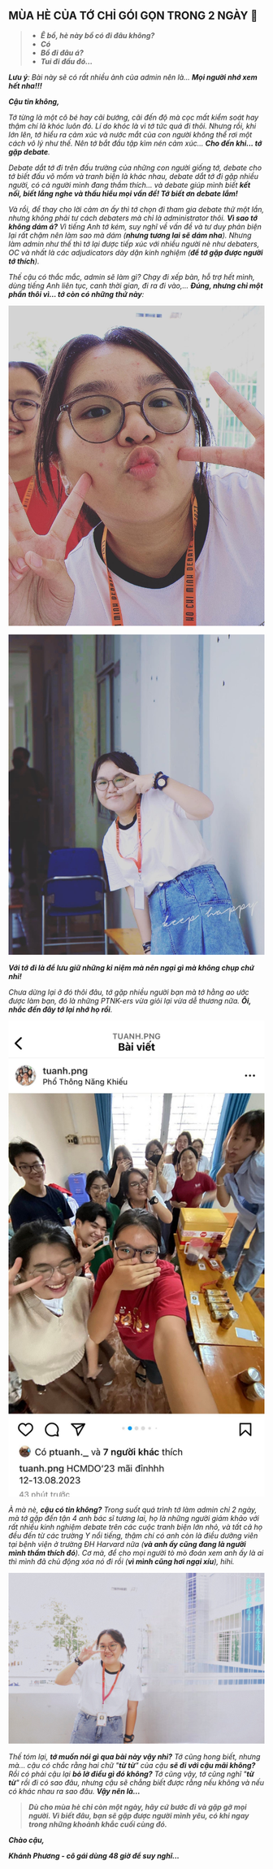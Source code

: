 ## MÙA HÈ CỦA TỚ CHỈ GÓI GỌN TRONG 2 NGÀY 🍁

> - **_Ê bồ, hè này bồ có đi đâu không?_**
> - **_Có_**
> - **_Bồ đi đâu á?_**
> - **_Tui đi đấu đó..._**


_**Lưu ý**: Bài này sẽ có rất nhiều ảnh của admin nên là... **Mọi người nhớ xem hết nha!!!**_


**_Cậu tin không,_**

_Tớ từng là một cô bé hay cãi bướng, cãi đến độ mà cọc mất kiểm soát hay thậm chí là khóc luôn đó. Lí do khóc là vì tớ tức quá đi thôi. Nhưng rồi, khi lớn lên, tớ hiểu ra cảm xúc và nước mắt của con người không thể rơi một cách vô lý như thế. Nên tớ bắt đầu tập kìm nén cảm xúc... **Cho đến khi... tớ gặp debate**._

_Debate dắt tớ đi trên đấu trường của những con người giống tớ, debate cho tớ biết đấu võ mồm và tranh biện là khác nhau, debate dắt tớ đi gặp nhiều người, có cả người mình đang thầm thích... và debate giúp mình biết **kết nối, biết lắng nghe và thấu hiểu mọi vấn đề! Tớ biết ơn debate lắm!**_

_Và rồi, để thay cho lời cảm ơn ấy thì tớ chọn đi tham gia debate thử một lần, nhưng không phải tư cách debaters mà chỉ là administrator thôi. **Vì sao tớ không dám á?** Vì tiếng Anh tớ kém, suy nghĩ về vấn đề và tư duy phản biện lại rất chậm nên làm sao mà dám (**nhưng tương lai sẽ dám nha**). Nhưng làm admin như thế thì tớ lại được tiếp xúc với nhiều người nè như debaters, OC và nhất là các adjudicators dày dặn kinh nghiệm (**để tớ gặp được người tớ thích**)._

_Thế cậu có thắc mắc, admin sẽ làm gì? Chạy đi xếp bàn, hỗ trợ hết mình, dùng tiếng Anh liên tục, canh thời gian, đi ra đi vào,... **Đúng, nhưng chỉ một phần thôi vì... tớ còn có những thứ này**:_

![Friends](../../../../public/images/posts/2024/04-01-Random-04/image1.png)

![Cheap Moments](../../../../public/images/posts/2024/04-01-Random-04/image2.png)

**_Với tớ đi là để lưu giữ những kỉ niệm mà nên ngại gì mà không chụp chứ nhỉ!_**

_Chưa dừng lại ở đó thôi đâu, tớ gặp nhiều người bạn mà tớ hằng ao ước được làm bạn, đó là những PTNK-ers vừa giỏi lại vừa dễ thương nữa. **Ôi, nhắc đến đây tớ lại nhớ họ rồi**._

![Team](../../../../public/images/posts/2024/04-01-Random-04/image3.png)

_À mà nè, **cậu có tin không?** Trong suốt quá trình tớ làm admin chỉ 2 ngày, mà tớ gặp đến tận 4 anh bác sĩ tương lai, họ là những người giám khảo với rất nhiều kinh nghiệm debate trên các cuộc tranh biện lớn nhỏ, và tất cả họ đều đến từ các trường Y nổi tiếng, thậm chí có anh còn là điều dưỡng viên tại bệnh viện ở trường ĐH Harvard nữa (**và anh ấy cũng đang là người mình thầm thích đó**). Cơ mà, để cho mọi người tò mò đoán xem anh ấy là ai thì mình đã chủ động xóa nó đi rồi (**vì mình cũng hơi ngại xíu**), hihi._

![Bestie](../../../../public/images/posts/2024/04-01-Random-04/image4.png)

_Thế tóm lại, **tớ muốn nói gì qua bài này vậy nhỉ?** Tớ cũng hong biết, nhưng mà... cậu có chắc rằng hai chữ "**từ từ**" của cậu **sẽ đi với cậu mãi không?** Rồi có phải cậu lại **bỏ lỡ điều gì đó không?** Tớ cũng vậy, tớ cũng nghĩ "**từ từ**" rồi đi có sao đâu, nhưng cậu sẽ chẳng biết được rằng nếu không và nếu có khác nhau ra sao đâu. **Vậy nên là...**_

> **_Dù cho mùa hè chỉ còn một ngày, hãy cứ bước đi và gặp gỡ mọi người. Vì biết đâu, bạn sẽ gặp được người mình yêu, có khi ngay trong những khoảnh khắc cuối cùng đó._**

**_Chào cậu,_**

**_Khánh Phương - cô gái dùng 48 giờ để suy nghĩ..._**